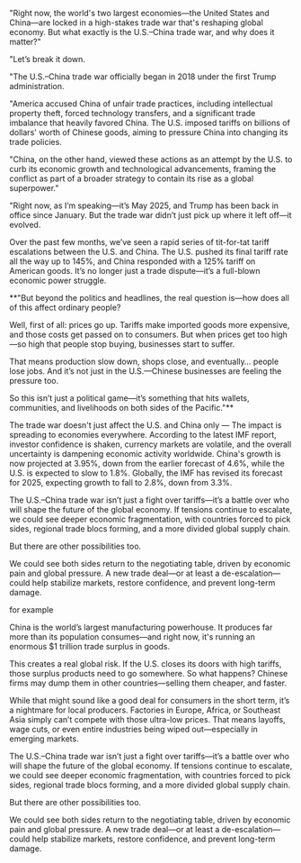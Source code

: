 "Right now, the world's two largest economies—the United States and China—are locked in a high-stakes trade war that's reshaping global economy.
But what exactly is the U.S.–China trade war, and why does it matter?"

"Let’s break it down.



"The U.S.–China trade war officially began in 2018 under the first Trump administration. 

"America accused China of unfair trade practices, including intellectual property theft, forced technology transfers, and a significant trade imbalance that heavily favored China. The U.S. imposed tariffs on billions of dollars' worth of Chinese goods, aiming to pressure China into changing its trade policies. 

"China, on the other hand, viewed these actions as an attempt by the U.S. to curb its economic growth and technological advancements, framing the conflict as part of a broader strategy to contain its rise as a global superpower."

"Right now, as I’m speaking—it’s May 2025, and Trump has been back in office since January.
But the trade war didn’t just pick up where it left off—it evolved.

Over the past few months, we’ve seen a rapid series of tit-for-tat tariff escalations between the U.S. and China.
The U.S. pushed its final tariff rate all the way up to 145%, and China responded with a 125% tariff on American goods.
It’s no longer just a trade dispute—it’s a full-blown economic power struggle.


**"But beyond the politics and headlines, the real question is—how does all of this affect ordinary people?

Well, first of all: prices go up.
Tariffs make imported goods more expensive, and those costs get passed on to consumers.
But when prices get too high—so high that people stop buying, businesses start to suffer.

That means production slow down, shops close, and eventually… people lose jobs.
And it’s not just in the U.S.—Chinese businesses are feeling the pressure too.


So this isn’t just a political game—it’s something that hits wallets, communities, and livelihoods on both sides of the Pacific."**


The trade war doesn't just affect the U.S. and China only — The impact is spreading to economies everywhere. According to the latest IMF report, investor confidence is shaken, currency markets are volatile, and the overall uncertainty is dampening economic activity worldwide. China's growth is now projected at 3.95%, down from the earlier forecast of 4.6%, while the U.S. is expected to slow to 1.8%. Globally, the IMF has revised its forecast for 2025, expecting growth to fall to 2.8%, down from 3.3%.



The U.S.–China trade war isn’t just a fight over tariffs—it’s a battle over who will shape the future of the global economy.
If tensions continue to escalate, we could see deeper economic fragmentation, with countries forced to pick sides, regional trade blocs forming, and a more divided global supply chain.

But there are other possibilities too.

We could see both sides return to the negotiating table, driven by economic pain and global pressure.
A new trade deal—or at least a de-escalation—could help stabilize markets, restore confidence, and prevent long-term damage.



for example

China is the world’s largest manufacturing powerhouse. It produces far more than its population consumes—and right now, it's running an enormous $1 trillion trade surplus in goods.

This creates a real global risk.
If the U.S. closes its doors with high tariffs, those surplus products need to go somewhere.
So what happens? Chinese firms may dump them in other countries—selling them cheaper, and faster.

While that might sound like a good deal for consumers in the short term, it’s a nightmare for local producers.
Factories in Europe, Africa, or Southeast Asia simply can’t compete with those ultra-low prices.
That means layoffs, wage cuts, or even entire industries being wiped out—especially in emerging markets.


The U.S.–China trade war isn’t just a fight over tariffs—it’s a battle over who will shape the future of the global economy.
If tensions continue to escalate, we could see deeper economic fragmentation, with countries forced to pick sides, regional trade blocs forming, and a more divided global supply chain.

But there are other possibilities too.

We could see both sides return to the negotiating table, driven by economic pain and global pressure.
A new trade deal—or at least a de-escalation—could help stabilize markets, restore confidence, and prevent long-term damage.


